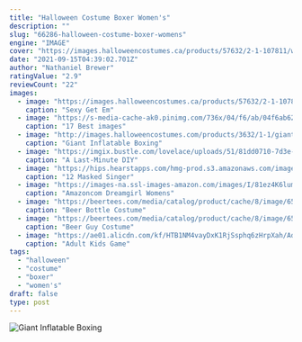 ```yaml
---
title: "Halloween Costume Boxer Women's"
description: ""
slug: "66286-halloween-costume-boxer-womens"
engine: "IMAGE"
cover: "https://images.halloweencostumes.ca/products/57632/2-1-107811/womens-sexy-get-em-champ-boxer-costume-back.jpg"
date: "2021-09-15T04:39:02.701Z"
author: "Nathaniel Brewer"
ratingValue: "2.9"
reviewCount: "22"
images:
  - image: "https://images.halloweencostumes.ca/products/57632/2-1-107811/womens-sexy-get-em-champ-boxer-costume-back.jpg"
    caption: "Sexy Get Em"
  - image: "https://s-media-cache-ak0.pinimg.com/736x/04/f6/ab/04f6ab628a305fc499db44897a2f952b--baseball-girls-baseball-players.jpg"
    caption: "17 Best images"
  - image: "http://images.halloweencostumes.com/products/3632/1-1/giant-inflatable-boxing-gloves.jpg"
    caption: "Giant Inflatable Boxing"
  - image: "https://imgix.bustle.com/lovelace/uploads/51/81dd0710-7d3e-0134-18d2-060e3e89e053.png?w=646&fit=max&auto=format&q=70"
    caption: "A Last-Minute DIY"
  - image: "https://hips.hearstapps.com/hmg-prod.s3.amazonaws.com/images/the-masked-singer-unicorn-costume-1561056996.jpg?resize=480:*"
    caption: "12 Masked Singer"
  - image: "https://images-na.ssl-images-amazon.com/images/I/81ez4K6lumL._AC_UL1500_.jpg"
    caption: "Amazoncom Dreamgirl Womens"
  - image: "https://beertees.com/media/catalog/product/cache/8/image/650x/040ec09b1e35df139433887a97daa66f/M/S/MSC-0026_1.jpg"
    caption: "Beer Bottle Costume"
  - image: "https://beertees.com/media/catalog/product/cache/8/image/650x/040ec09b1e35df139433887a97daa66f/M/S/MSC-0040_2.jpg"
    caption: "Beer Guy Costume"
  - image: "https://ae01.alicdn.com/kf/HTB1NM4vayDxK1RjSsphq6zHrpXah/Adult-Kids-Game-Cosplay-Costume-Shark-Chomp-SR-Zentai-Bodysuit-Suit-Jumpsuits-Halloween.jpg"
    caption: "Adult Kids Game"
tags:
  - "halloween"
  - "costume"
  - "boxer"
  - "women's"
draft: false
type: post
---
```



![Giant Inflatable Boxing](http://images.halloweencostumes.com/products/3632/1-1/giant-inflatable-boxing-gloves.jpg "Giant Inflatable Boxing")


<!--inArticleAds-->

<!--galleryOne-->


<!--inArticleAds-->

<!--galleryTwo-->


<!--galleryThree-->

